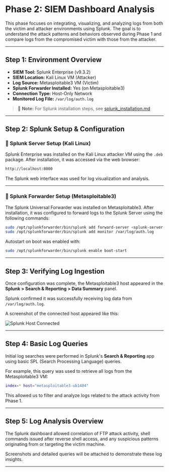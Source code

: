 # Phase 2: SIEM Dashboard Analysis

This phase focuses on integrating, visualizing, and analyzing logs from both the victim and attacker environments using Splunk. The goal is to understand the attack patterns and behaviors observed during Phase 1 and compare logs from the compromised victim with those from the attacker.

---

##  Step 1: Environment Overview

- **SIEM Tool:** Splunk Enterprise (v9.3.2)
- **SIEM Location:** Kali Linux VM (Attacker)
- **Log Source:** Metasploitable3 VM (Victim)
- **Splunk Forwarder Installed:** Yes (on Metasploitable3)
- **Connection Type:** Host-Only Network
- **Monitored Log File:** `/var/log/auth.log`

> 📎 **Note:** For Splunk installation steps, see [splunk_installation.md](./splunk_installation.md)

---

##  Step 2: Splunk Setup & Configuration

### 🔹 Splunk Server Setup (Kali Linux)

Splunk Enterprise was installed on the Kali Linux attacker VM using the `.deb` package. After installation, it was accessed via the web browser:

```bash
http://localhost:8000
```

The Splunk web interface was used for log visualization and analysis.

---

### 🔹 Splunk Forwarder Setup (Metasploitable3)

The Splunk Universal Forwarder was installed on Metasploitable3. After installation, it was configured to forward logs to the Splunk Server using the following commands:

```bash
sudo /opt/splunkforwarder/bin/splunk add forward-server <splunk-server-ip>:9997
sudo /opt/splunkforwarder/bin/splunk add monitor /var/log/auth.log
```

Autostart on boot was enabled with:

```bash
sudo /opt/splunkforwarder/bin/splunk enable boot-start
```

---

##  Step 3: Verifying Log Ingestion

Once configuration was complete, the Metasploitable3 host appeared in the **Splunk > Search & Reporting > Data Summary** panel.

Splunk confirmed it was successfully receiving log data from `/var/log/auth.log`.

A screenshot of the connected host appeared like this:

![Splunk Host Connected](./splunk_screenshots/splunk_data_summary.png)

---

##  Step 4: Basic Log Queries

Initial log searches were performed in Splunk's **Search & Reporting** app using basic SPL (Search Processing Language) queries.

For example, this query was used to retrieve all logs from the Metasploitable3 VM:

```bash
index=* host="metasploitable3-ub1404"
```

This allowed us to filter and analyze logs related to the attack activity from Phase 1.

---

##  Step 5: Log Analysis Overview

The Splunk dashboard allowed correlation of FTP attack activity, shell commands issued after reverse shell access, and any suspicious patterns originating from or targeting the victim machine.

Screenshots and detailed queries will be attached to demonstrate these log insights.

---

